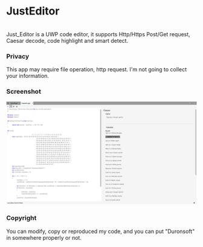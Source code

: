 <h1>JustEditor</h1><br>
Just_Editor is a UWP code editor, it supports Http/Https Post/Get request, Caesar decode, code highlight and smart detect.<br>
<h3>Privacy</h3>
This app may require file operation, http request. I'm not going to collect your information.
<br>
<h3>Screenshot</h3>
<img src="Screenshots/Editor_Screenshot1.png">
<br>
<h3>Copyright</h3>
You can modify, copy or reproduced my code, and you can put "Duronsoft" in somewhere properly or not.
<br>